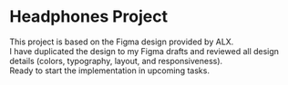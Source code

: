 # Headphones Project

This project is based on the Figma design provided by ALX.  
I have duplicated the design to my Figma drafts and reviewed all design details (colors, typography, layout, and responsiveness).  
Ready to start the implementation in upcoming tasks.
